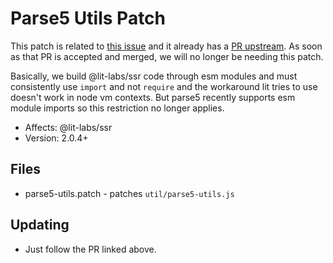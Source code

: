 # Parse5 Utils Patch

This patch is related to [this issue](https://github.com/lit/lit/issues/2559) and it already has a [PR upstream](https://github.com/lit/lit/pull/2568). As soon as that PR is accepted and merged, we will no longer be needing this patch.

Basically, we build @lit-labs/ssr code through esm modules and must consistently use `import` and not `require` and the workaround lit tries to use doesn't work in node vm contexts. But parse5 recently supports esm module imports so this restriction no longer applies.

- Affects: @lit-labs/ssr
- Version: 2.0.4+

## Files

- parse5-utils.patch - patches `util/parse5-utils.js`

## Updating

- Just follow the PR linked above.
